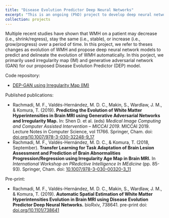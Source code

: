 ```yaml
---
title: "Disease Evolution Predictor Deep Neural Networks"
excerpt: "This is an ongoing (PhD) project to develop deep neural network models for predicting and delineating white matter hyperintensities (WMH) evolution in T2-FLAIR brain MRI. <br/><img src='/images/dep-gans-2critics-schematic.png'>"
collection: projects
---
```


Multiple recent studies have shown that WMH on a patient may decrease (i.e., shrink/regress), stay the same (i.e., stable), or increase (i.e., grow/progress) over a period of time. In this project, we refer to theses changes as evolution of WMH and propose deep neural network models to predict and delineate the evolution of WMH automatically. In this porject, we primarily used irregularity map (IM) and generative adversarial network (GAN) for our proposed Disease Evolution Predictor (DEP) model.

Code repository:
 - [DEP-GAN using Irregularity Map (IM)](https://github.com/febrianrachmadi/dep-gan-im)

Published publications: 
 - Rachmadi, M. F., Valdés-Hernández, M. D. C., Makin, S., Wardlaw, J. M., & Komura, T. (2019). **Predicting the Evolution of White Matter Hyperintensities in Brain MRI using Generative Adversarial Networks and Irregularity Map.** In: Shen D. et al. (eds) _Medical Image Computing and Computer Assisted Intervention – MICCAI 2019_. MICCAI 2019. Lecture Notes in Computer Science, vol 11766. Springer, Cham. doi: [doi.org/10.1007/978-3-030-32248-9_17](https://doi.org/10.1007/978-3-030-32248-9_17)
 - Rachmadi, M. F., Valdés-Hernández, M. D. C., & Komura, T. (2018, September). **Transfer Learning for Task Adaptation of Brain Lesion Assessment and Prediction of Brain Abnormalities Progression/Regression using Irregularity Age Map in Brain MRI.** In _International Workshop on PRedictive Intelligence In MEdicine_ (pp. 85-93). Springer, Cham. doi: [10.1007/978-3-030-00320-3_11](10.1007/978-3-030-00320-3_11)
 
Pre-print: 
 - Rachmadi, M. F., Valdés-Hernández, M. D. C., Makin, S., Wardlaw, J. M., & Komura, T. (2019). **Automatic Spatial Estimation of White Matter Hyperintensities Evolution in Brain MRI using Disease Evolution Predictor Deep Neural Networks.** bioRxiv, 738641. pre-print doi: [doi.org/10.1101/738641](https://doi.org/10.1101/738641)
